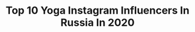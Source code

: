 ---
title: Top 10 Yoga Instagram Influencers In Russia In 2020
description: >-
  Find top yoga Instagram influencers in Russia in 2020. Most popular hashtags: #stayhome # #summertime #chennai.
platform: Instagram
profiles:
  - username: "anikoyoga"
    fullname: >-
      ★ ЧЕРЕЗ ЙОГУ К МЕЧТЕ
    location: "Russia"
    followers: 282238
    engagement: 211
    commentsToLikes: 0.047279
    id: ck15ucgt2mh9w0i19n08lkd1m
    verified: false
    hashtags: ""
  - username: "maximbusel"
    fullname: >-
      Максим Бусел / MAKSIMS BUSELS
    location: "Russia"
    followers: 10707
    engagement: 1151
    commentsToLikes: 0.041025
    id: ck138d4a0fnn00i19ev0ajgwf
    verified: false
    hashtags: "#gentlemoonband, #gentlemoon, #internationaldanceday, #yamahapiano"
  - username: "igorfresh"
    fullname: >-
      Игорь Фреш Ковалёв🦍 Всё Огонь🔥
    location: "Russia"
    followers: 112670
    engagement: 148
    commentsToLikes: 0.069696
    id: ckap2suhv063n0i78dgc2n5tt
    verified: false
    hashtags: "#fjcruiser"
  - username: "annazvizh"
    fullname: >-
      АНЯ ЗВИЖИНСКАЯ/ANIA ZVIZH
    location: "Russia"
    followers: 104833
    engagement: 112
    commentsToLikes: 0.096560
    id: ck5hgjl1c34730i119gtvc44q
    verified: false
    hashtags: "#soulmate, #abrahamlincoln, #powerful, #moodoftheday"
  - username: "vera_pshenichnikova_"
    fullname: >-
      ! Вера Пшеничникова
    location: "Russia"
    followers: 6941
    engagement: 1389
    commentsToLikes: 0.022240
    id: ckap0pfohrasz0i78jfypxtc3
    verified: false
    hashtags: "#covid19"
  - username: "rashevskaya_anastasia"
    fullname: >-
      Адекватная йога 🧠
    location: "Russia"
    followers: 15144
    engagement: 504
    commentsToLikes: 0.044068
    id: ck6tyn8364pt70j71glpbkm4l
    verified: false
    hashtags: "#rashevskaya"
  - username: "_lucky_ladybird"
    fullname: >-
      Yoga💫Stretching💫Fitness
    location: "Russia"
    followers: 10060
    engagement: 874
    commentsToLikes: 0.150023
    id: ck9hbedrjgghq0j788n47p5uy
    verified: false
    hashtags: "#handstand, #calm, #beautiful, #yogawheelpose"
  - username: "viktoriya_lisova"
    fullname: >-
      V I K T O R I Y A
    location: "Russia"
    followers: 17488
    engagement: 455
    commentsToLikes: 0.015968
    id: ck6u2vmt4u6oj0j71kn2sd360
    verified: false
    hashtags: "#lifeisbeautiful, #sand, #sunset, #life"
  - username: "piroggi6e"
    fullname: >-
      Ира-Тренер💃🏼Растяжка и йога
    location: "Russia"
    followers: 39208
    engagement: 143
    commentsToLikes: 0.026631
    id: ck5hocjqrpbr80i11plofujat
    verified: false
    hashtags: ""
  - username: "conzayc"
    fullname: >-
      Kostia Zaits
    location: "Russia"
    followers: 34004
    engagement: 324
    commentsToLikes: 0.003927
    id: ck5zuwp0u36cf0i14beoltvqj
    verified: false
    hashtags: "#son, #stayhome, #ekapadagalavasana, #mulabandhasana"
---